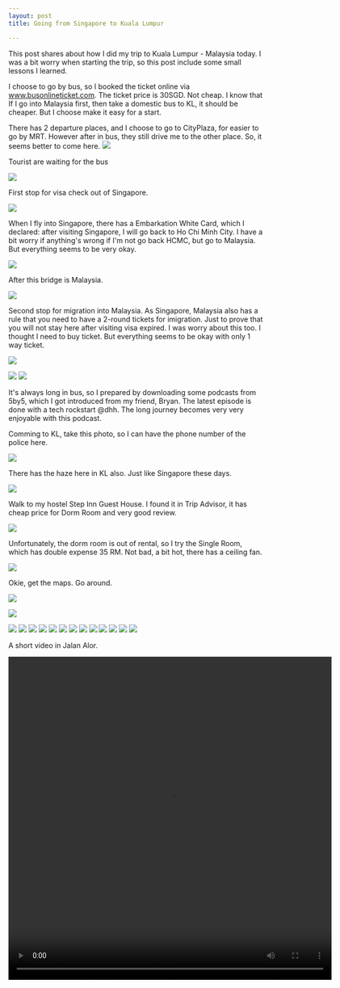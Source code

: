 ```yaml
---
layout: post
title: Going from Singapore to Kuala Lumpur

---
```


This post shares about how I did my trip to Kuala Lumpur - Malaysia today. I was a bit worry when starting the trip, so this post include some small lessons I learned.

I choose to go by bus, so I booked the ticket online via www.busonlineticket.com. The ticket price is 30SGD. Not cheap. I know that If I go into Malaysia first, then take a domestic bus to KL, it should be cheaper. But I choose make it easy for a start.

There has 2 departure places, and I choose to go to CityPlaza, for easier to go by MRT. However after in bus, they still drive me to the other place. So, it seems better to come here.
![](/images/2013/kl/IMG_3374.PNG)

Tourist are waiting for the bus

![](/images/2013/kl/IMG_3373.JPG)


First stop for visa check out of Singapore.

![](/images/2013/kl/IMG_3376.PNG)

 When I fly into Singapore, there has a Embarkation White Card, which I declared: after visiting Singapore, I will go back to Ho Chi Minh City. I have a bit worry if anything's wrong if I'm not go back HCMC, but go to Malaysia. But everything seems to be very okay.


![](/images/2013/kl/IMG_3377.JPG)

After this bridge is Malaysia.

![](/images/2013/kl/IMG_3379.JPG)

Second stop for migration into Malaysia. As Singapore, Malaysia also has a rule that you need to have a 2-round tickets for imigration. Just to prove that you will not stay here after visiting visa expired. I was worry about this too. I thought I need to buy ticket. But everything seems to be okay with only 1 way ticket.

![](/images/2013/kl/IMG_3384.PNG)

![](/images/2013/kl/IMG_3382.JPG)
![](/images/2013/kl/IMG_3383.JPG)

It's always long in bus, so I prepared by downloading some podcasts from 5by5, which I got introduced from my friend, Bryan. The latest episode is done with a tech rockstart @dhh. The long journey becomes very very enjoyable with this podcast.

Comming to KL, take this photo, so I can have the phone number of the police here.

![](/images/2013/kl/IMG_3385.JPG)

There has the haze here in KL also. Just like Singapore these days.

![](/images/2013/kl/IMG_3387.JPG)


Walk to my hostel Step Inn Guest House. I found it in Trip Advisor, it has cheap price for Dorm Room and very good review.

![](/images/2013/kl/IMG_3388.JPG)

Unfortunately, the dorm room is out of rental, so I try the Single Room, which has double expense 35 RM. Not bad, a bit hot, there has a ceiling fan. 

![](/images/2013/kl/IMG_3391.JPG)



Okie, get the maps. Go around.

![](/images/2013/kl/IMG_3422.JPG)

![](/images/2013/kl/IMG_3390.JPG)



![](/images/2013/kl/IMG_3393.JPG)
![](/images/2013/kl/IMG_3399.JPG)
![](/images/2013/kl/IMG_3402.JPG)
![](/images/2013/kl/IMG_3404.JPG)
![](/images/2013/kl/IMG_3409.JPG)
![](/images/2013/kl/IMG_3410.JPG)
![](/images/2013/kl/IMG_3411.JPG)
![](/images/2013/kl/IMG_3413.JPG)
![](/images/2013/kl/IMG_3414.JPG)
![](/images/2013/kl/IMG_3415.JPG)
![](/images/2013/kl/IMG_3417.JPG)
![](/images/2013/kl/IMG_3418.JPG)
![](/images/2013/kl/IMG_3420.JPG)

A short video in Jalan Alor.

<video controls="controls" width="640" height="640">
  <source src="http://distilleryvesper3-11.ak.instagram.com/8fb1f79add9c11e2aa2d22000a1f9a45_101.mp4" type="video/mp4" />
  <source src="http://clips.vorwaerts-gmbh.de/big_buck_bunny.webm" type="video/webm" />
  <source src="http://clips.vorwaerts-gmbh.de/big_buck_bunny.ogv" type="video/ogg" />
  <object type="application/x-shockwave-flash" data="http://releases.flowplayer.org/swf/flowplayer-3.2.1.swf" width="640" height="640">
    <param name="movie" value="http://releases.flowplayer.org/swf/flowplayer-3.2.1.swf" />
    <param name="allowFullScreen" value="true" />
    <param name="wmode" value="transparent" />
    <param name="flashVars" value="config={'playlist':[{'url':'http%3A%2F%2Fdistilleryvesper3-11.ak.instagram.com%2F8fb1f79add9c11e2aa2d22000a1f9a45_101.mp4','autoPlay':false}]}" />
    <span title="No video playback capabilities, please download the video below"></span>
  </object>
</video>